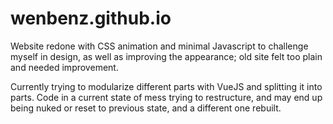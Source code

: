 # wenbenz.github.io
Website redone with CSS animation and minimal Javascript to challenge myself in design, as well as improving the appearance; old site felt too plain and needed improvement.

Currently trying to modularize different parts with VueJS and splitting it into parts.
Code in a current state of mess trying to restructure, and may end up being nuked or reset to previous state, and a different one rebuilt.
